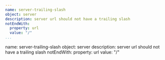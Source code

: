 ```yaml
---
name: server-trailing-slash
object: server
description: server url should not have a trailing slash
notEndWith:
  property: url
  value: "/"    
...
```

name: server-trailing-slash
object: server
description: server url should not have a trailing slash
notEndWith:
  property: url
  value: "/"   
